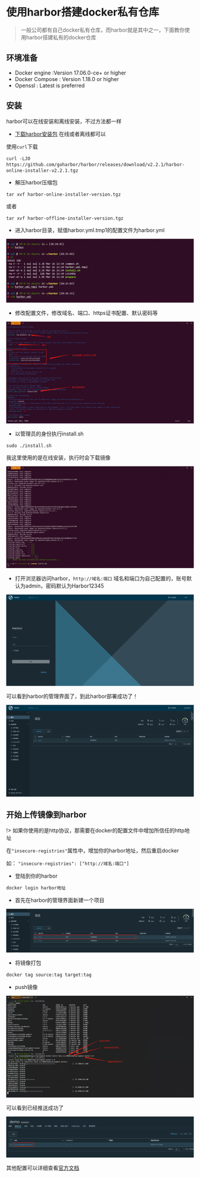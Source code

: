 # 使用harbor搭建docker私有仓库
> 一般公司都有自己docker私有仓库，而harbor就是其中之一，下面教你使用harbor搭建私有的docker仓库

## 环境准备

- Docker engine :Version 17.06.0-ce+ or higher
- Docker Compose : Version 1.18.0 or higher
- Openssl : Latest is preferred

## 安装
harbor可以在线安装和离线安装，不过方法都一样

- [下载harbor安装包](https://github.com/goharbor/harbor/releases) 在线或者离线都可以

使用`curl`下载

~~~shell
curl -LJO https://github.com/goharbor/harbor/releases/download/v2.2.1/harbor-online-installer-v2.2.1.tgz
~~~

- 解压harbor压缩包

~~~shell
tar xvf harbor-online-installer-version.tgz
~~~
或者

~~~shell
tar xvf harbor-offline-installer-version.tgz
~~~

- 进入harbor目录，赋值harbor.yml.tmp1的配置文件为harbor.yml

![harbor](../images/harbor.png)


- 修改配置文件，修改域名、端口、https证书配置、默认密码等

![harbor-yml](../images/harbor-yml.png)


- 以管理员的身份执行install.sh

~~~shell
sudo ./install.sh
~~~

我这里使用的是在线安装，执行时会下载镜像

![harbor-install](../images/harbor-install.png)

- 打开浏览器访问harbor，`http://域名:端口` 域名和端口为自己配置的，账号默认为admin，密码默认为Harbor12345

![harbor-home](../images/harbor-home.png)

可以看到harbor的管理界面了，到此harbor部署成功了！

![harbor-home](../images/harbor-home2.png)


## 开始上传镜像到harbor

!> 如果你使用的是http协议，那需要在docker的配置文件中增加所信任的http地址

在`"insecure-registries"`属性中，增加你的harbor地址，然后重启docker

如：
 ` "insecure-registries": ["http://域名:端口"] `


- 登陆到你的harbor

~~~cmd
docker login harbor地址
~~~

- 首先在harbor的管理界面新建一个项目

![harbor-home](../images/harbor1.png)

- 将镜像打包

~~~cmd
docker tag source:tag target:tag
~~~

- push镜像

![harbor2](../images/harbor2.png)

可以看到已经推送成功了

![harbor2](../images/harbor3.png)


其他配置可以详细查看[官方文档](https://goharbor.io/)
